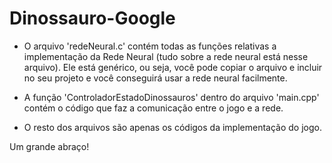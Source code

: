 # Dinossauro-Google

- O arquivo 'redeNeural.c' contém todas as funções relativas a implementação da Rede Neural (tudo sobre a rede neural está nesse arquivo).
  Ele está genérico, ou seja, você pode copiar o arquivo e incluir no seu projeto e você conseguirá usar a rede neural facilmente.
  
  
- A função 'ControladorEstadoDinossauros' dentro do arquivo 'main.cpp' contém o código que faz a comunicação entre o jogo e a rede.
- O resto dos arquivos são apenas os códigos da implementação do jogo.

Um grande abraço!
